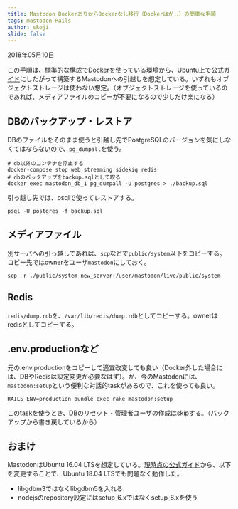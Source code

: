 ```yaml
---
title: Mastodon DockerありからDockerなし移行（Dockerはがし）の簡単な手順
tags: mastodon Rails
author: skoji
slide: false
---
```


2018年05月10日

この手順は、標準的な構成でDockerを使っている環境から、Ubuntu上で[公式ガイド](https://github.com/tootsuite/documentation/blob/d9ea83d90826d09ea1061369782489f6fd36c1a3/Running-Mastodon/Production-guide.md)にしたがって構築するMastodonへの引越しを想定している。いずれもオブジェクトストレージは使わない想定。（オブジェクトストレージを使っているのであれば、メディアファイルのコピーが不要になるので少しだけ楽になる）

## DBのバックアップ・レストア

DBのファイルをそのまま使うと引越し先でPostgreSQLのバージョンを気にしなくてはならないので、`pg_dumpall`を使う。

```
# db以外のコンテナを停止する
docker-compose stop web streaming sidekiq redis
# dbのバックアップをbackup.sqlとして取る
docker exec mastodon_db_1 pg_dumpall -U postgres > ./backup.sql
```

引っ越し先では、psqlで使ってレストアする。

```
psql -U postgres -f backup.sql
```

## メディアファイル

別サーバへの引っ越しであれば、`scp`などで`public/system`以下をコピーする。コピー先ではownerをユーザ`mastodon`にしておく。

```
scp -r ./public/system new_server:/user/mastodon/live/public/system
```

## Redis

`redis/dump.rdb`を、`/var/lib/redis/dump.rdb`としてコピーする。ownerはredisとしてコピーする。

## .env.productionなど

元の.env.productionをコピーして適宜改変しても良い（Docker外した場合には、DBやRedisは設定変更が必要なはず）。が、今のMastodonには、`mastodon:setup`という便利な対話的taskがあるので、これを使っても良い。

```
RAILS_ENV=production bundle exec rake mastodon:setup
```

このtaskを使うとき、DBのリセット・管理者ユーザの作成はskipする。（バックアップから書き戻しているから）

## おまけ

MastodonはUbuntu 16.04 LTSを想定している。[現時点の公式ガイド](https://github.com/tootsuite/documentation/blob/d9ea83d90826d09ea1061369782489f6fd36c1a3/Running-Mastodon/Production-guide.md)から、以下を変更することで、Ubuntu 18.04 LTSでも問題なく動作した。

* libgdbm3ではなくlibgdbm5を入れる
* nodejsのrepository設定にはsetup_6.xではなくsetup_8.xを使う
